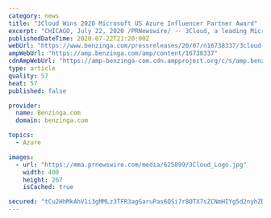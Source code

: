 ```yaml
---
category: news
title: "3Cloud Wins 2020 Microsoft US Azure Influencer Partner Award"
excerpt: "CHICAGO, July 22, 2020 /PRNewswire/ -- 3Cloud, a leading Microsoft Azure services firm, today announced it has been named the 2020 Microsoft United States Azure Influencer Partner Award Winner. This award recognizes a partner that has excelled in ..."
publishedDateTime: 2020-07-22T21:20:00Z
webUrl: "https://www.benzinga.com/pressreleases/20/07/n16738337/3cloud-wins-2020-microsoft-us-azure-influencer-partner-award"
ampWebUrl: "https://amp.benzinga.com/amp/content/16738337"
cdnAmpWebUrl: "https://amp-benzinga-com.cdn.ampproject.org/c/s/amp.benzinga.com/amp/content/16738337"
type: article
quality: 57
heat: 57
published: false

provider:
  name: Benzinga.com
  domain: benzinga.com

topics:
  - Azure

images:
  - url: "https://mma.prnewswire.com/media/625899/3Cloud_Logo.jpg"
    width: 400
    height: 267
    isCached: true

secured: "tCu2HhMkAhV1i3gMMLz3TFR3agGaruPas6QSi7r8OTX7sZCNmHIYg5d2nyhZDA9/SVp2lUp8cM1BITVmHex13nfmjpjfEyuT2I5vmsWHgfVZ0DsWWBrtwVJehRv/PIlz/mH8V22brjd3vqtDJJJs+ZTcdgPNrjSNj96wxtsBvk9dn1l8MWQkVUon4kLjhzo7SFFa1c6UwgY1r451yiHcswlNKDQZCxuL98eVsrdoI+1pz+cfOznfOMzElbZ4NA1q+CNWu8RtCoLDp9+2Bu/xm2Ch7XXUWNOvddU1minjTXGVaQpbCetxWjokpITD59mtO3R6duNbNQdQgqkuj9byRQ==;mykqYLrQ9yrks7B6kdZXDA=="
---
```


